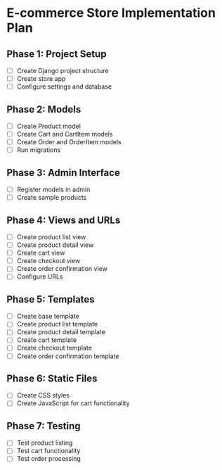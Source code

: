 # E-commerce Store Implementation Plan

## Phase 1: Project Setup
- [ ] Create Django project structure
- [ ] Create store app
- [ ] Configure settings and database

## Phase 2: Models
- [ ] Create Product model
- [ ] Create Cart and CartItem models
- [ ] Create Order and OrderItem models
- [ ] Run migrations

## Phase 3: Admin Interface
- [ ] Register models in admin
- [ ] Create sample products

## Phase 4: Views and URLs
- [ ] Create product list view
- [ ] Create product detail view
- [ ] Create cart view
- [ ] Create checkout view
- [ ] Create order confirmation view
- [ ] Configure URLs

## Phase 5: Templates
- [ ] Create base template
- [ ] Create product list template
- [ ] Create product detail template
- [ ] Create cart template
- [ ] Create checkout template
- [ ] Create order confirmation template

## Phase 6: Static Files
- [ ] Create CSS styles
- [ ] Create JavaScript for cart functionality

## Phase 7: Testing
- [ ] Test product listing
- [ ] Test cart functionality
- [ ] Test order processing
